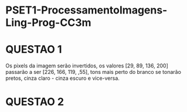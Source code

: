 # PSET1-ProcessamentoImagens-Ling-Prog-CC3m

# QUESTAO 1

Os pixels da imagem serão invertidos, os valores [29, 89, 136, 200] passarão a ser [226, 166, 119, ,55], tons mais perto do branco se tonarão pretos, cinza claro - cinza escuro e vice-versa.

# QUESTAO 2

